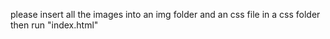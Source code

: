 please insert all the images into an img folder and an css file in a css folder then run "index.html"

